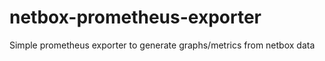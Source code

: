 # netbox-prometheus-exporter
Simple prometheus exporter to generate graphs/metrics from netbox data
